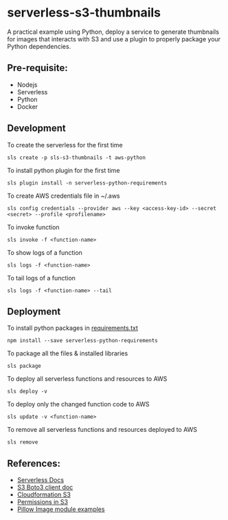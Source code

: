 # serverless-s3-thumbnails

A practical example using Python, deploy a service to generate thumbnails for images that interacts with S3 and use a plugin to properly package your Python dependencies.

## Pre-requisite:

- Nodejs
- Serverless
- Python
- Docker

## Development 

To create the serverless for the first time

    sls create -p sls-s3-thumbnails -t aws-python
To install python plugin for the first time

    sls plugin install -n serverless-python-requirements
    
To create AWS credentials file in ~/.aws

    sls config credentials --provider aws --key <access-key-id> --secret <secret> --profile <profilename>

To invoke function

    sls invoke -f <function-name>
    
To show logs of a function

    sls logs -f <function-name>
    
To tail logs of a function

    sls logs -f <function-name> --tail

## Deployment
To install python packages in [requirements.txt](requirements.txt)

    npm install --save serverless-python-requirements

To package all the files & installed libraries
   
    sls package
   
To deploy all serverless functions and resources to AWS

    sls deploy -v
    
To deploy only the changed function code to AWS

    sls update -v <function-name>
    
To remove all serverless functions and resources deployed to AWS

    sls remove


## References: 

- [Serverless Docs](https://serverless.com/framework/docs/)
- [S3 Boto3 client doc](https://boto3.amazonaws.com/v1/documentation/api/latest/reference/services/s3.html)
- [Cloudformation S3](https://docs.aws.amazon.com/AWSCloudFormation/latest/UserGuide/aws-properties-s3-bucket.html)
- [Permissions in S3](https://docs.aws.amazon.com/AmazonS3/latest/dev/using-with-s3-actions.html)
- [Pillow Image module examples](https://pillow.readthedocs.io/en/3.0.x/reference/Image.html#examples)